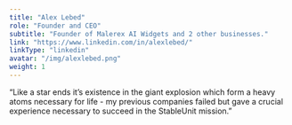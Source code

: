 ```yaml
---
title: "Alex Lebed"
role: "Founder and CEO"
subtitle: "Founder of Malerex AI Widgets and 2 other businesses."
link: "https://www.linkedin.com/in/alexlebed/"
linkType: "linkedin"
avatar: "/img/alexlebed.png"
weight: 1
---
```


“Like a star ends it’s existence in the giant explosion which form a heavy atoms necessary for life - 
my previous companies failed but gave a crucial experience necessary to succeed in the StableUnit mission.”
